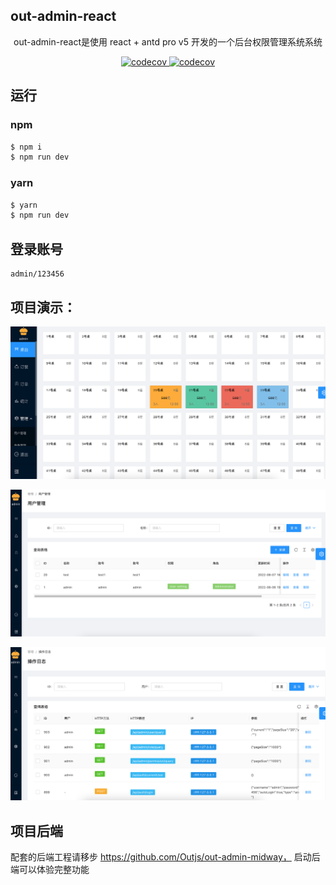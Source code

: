 ## out-admin-react

<p align="center">out-admin-react是使用 react + antd pro v5 开发的一个后台权限管理系统系统
<p align="center">
  <a href="https://github.com/Outjs/out-admin-midway" target="_blank">
    <img src="https://img.shields.io/badge/version-1.0.0-green#:~:text=version-,version,-1.0.0" alt="codecov" />
  </a>
  <a href="https://github.com/Outjs/out-admin-midway/blob/master/LICENSE" target="_blank">
    <img src="https://img.shields.io/crates/l/MIT?label=license&logo=MIT" alt="codecov" />
  </a>
</p>

## 运行

### npm

```bash
$ npm i
$ npm run dev
```

### yarn

```bash
$ yarn
$ npm run dev
```

## 登录账号

```
admin/123456
```

## 项目演示：

![image](https://github.com/Outjs/static/blob/main/outjs/ui-3.png)

![image](https://github.com/Outjs/static/blob/main/outjs/ui-1.png)

![image](https://github.com/Outjs/static/blob/main/outjs/ui-2.png)

## 项目后端

配套的后端工程请移步 https://github.com/Outjs/out-admin-midway，
启动后端可以体验完整功能
